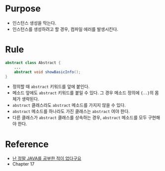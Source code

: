 # Purpose
* 인스턴스 생성을 막는다.
* 인스턴스를 생성하려고 할 경우, 컴파일 에러를 발생시킨다.

# Rule
```java
abstract class Abstract {
	...
	abstract void showBasicInfo();
}
```

* 정의할 때 `abstract` 키워드를 앞에 붙인다.
* 메소드 앞에도 `abstract` 키워드를 붙일 수 있다. 그 경우 메소드 정의에 `{..}`의 몸체가 생략된다. 
* `abstract` 클래스라도 `abstract` 메소드를 가지지 않을 수 있다.
* `abstract` 메소드를 하나라도 가진 클래스는 `abstract` 여야 한다.
* 다른 클래스가 `abstract` 클래스를 상속하는 경우, `abstract` 메소드를 모두 구현해야 한다.

# Reference
* [난 정말 JAVA를 공부한 적이 없다구요](http://book.naver.com/bookdb/book_detail.nhn?bid=6056781)
* Chapter 17
